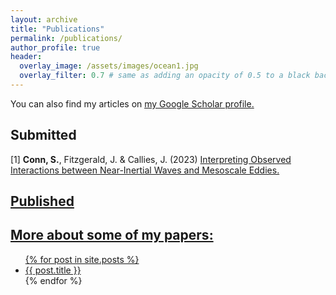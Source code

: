 ```yaml
---
layout: archive
title: "Publications"
permalink: /publications/
author_profile: true
header:
  overlay_image: /assets/images/ocean1.jpg
  overlay_filter: 0.7 # same as adding an opacity of 0.5 to a black background
---
```


You can also find my articles on <u><a href="https://scholar.google.com/citations?hl=en&user=JcMg2gMAAAAJ">my Google Scholar profile</a>.</u>

## Submitted 
<p>  [1] <b>Conn, S.</b>, Fitzgerald, J. &amp; Callies, J. (2023) <a href="https://arxiv.org/abs/2308.00889">Interpreting Observed Interactions between Near-Inertial Waves and Mesoscale Eddies</i>.</p> 

## Published

## More about some of my papers:
<ul>
  {% for post in site.posts %}
    <li>
      <a href="{{ post.url }}">{{ post.title }}</a>
    </li>
  {% endfor %}
</ul>
